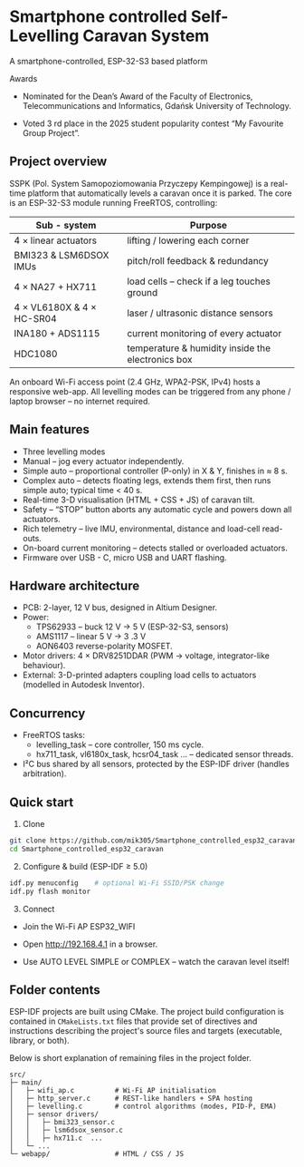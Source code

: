 # Smartphone controlled Self-Levelling Caravan System

A smartphone-controlled, ESP-32-S3 based platform

Awards

- Nominated for the Dean’s Award of the Faculty of Electronics, Telecommunications and Informatics, Gdańsk University of Technology.

- Voted 3 rd place in the 2025 student popularity contest “My Favourite Group Project”.

## Project overview
SSPK (Pol. System Samopoziomowania Przyczepy Kempingowej) is a real-time platform that
automatically levels a caravan once it is parked.
The core is an ESP-32-S3 module running FreeRTOS, controlling:

| Sub - system	           | Purpose|
| ------ | ----------- |
| 4 × linear actuators	| lifting / lowering each corner|
| BMI323 & LSM6DSOX IMUs| pitch/roll feedback & redundancy|
| 4 × NA27 + HX711	| load cells – check if a leg touches ground|
| 4 × VL6180X & 4 × HC-SR04| laser / ultrasonic distance sensors |
| INA180 + ADS1115	| current monitoring of every actuator|
| HDC1080	| temperature & humidity inside the electronics box|

An onboard Wi-Fi access point (2.4 GHz, WPA2-PSK, IPv4) hosts a responsive web-app.
All levelling modes can be triggered from any phone / laptop browser – no internet required.

## Main features
- Three levelling modes
- Manual – jog every actuator independently.
- Simple auto – proportional controller (P-only) in X & Y, finishes in ≈ 8 s.
- Complex auto – detects floating legs, extends them first, then runs simple auto; typical time < 40 s.
- Real-time 3-D visualisation (HTML + CSS + JS) of caravan tilt.
- Safety – “STOP” button aborts any automatic cycle and powers down all actuators.
- Rich telemetry – live IMU, environmental, distance and load-cell read-outs.
- On-board current monitoring – detects stalled or overloaded actuators.
- Firmware over USB - C, micro USB and UART flashing.

## Hardware architecture
- PCB: 2-layer, 12 V bus, designed in Altium Designer.
- Power:
  + TPS62933 – buck 12 V → 5 V (ESP-32-S3, sensors)
  + AMS1117 – linear 5 V → 3 .3 V
  + AON6403 reverse-polarity MOSFET.
- Motor drivers: 4 × DRV8251DDAR (PWM → voltage, integrator-like behaviour).
- External: 3-D-printed adapters coupling load cells to actuators (modelled in Autodesk Inventor).

## Concurrency
- FreeRTOS tasks:
  - levelling_task – core controller, 150 ms cycle.
  - hx711_task, vl6180x_task, hcsr04_task … – dedicated sensor threads.
- I²C bus shared by all sensors, protected by the ESP-IDF driver (handles arbitration).

## Quick start 
1. Clone
````bash
git clone https://github.com/mik305/Smartphone_controlled_esp32_caravan
cd Smartphone_controlled_esp32_caravan
````
2. Configure & build (ESP-IDF ≥ 5.0)

````bash
idf.py menuconfig    # optional Wi-Fi SSID/PSK change
idf.py flash monitor
````
3. Connect

- Join the Wi-Fi AP ESP32_WIFI

- Open http://192.168.4.1 in a browser.

- Use AUTO LEVEL SIMPLE or COMPLEX – watch the caravan level itself!


## Folder contents

ESP-IDF projects are built using CMake. The project build configuration is contained in `CMakeLists.txt`
files that provide set of directives and instructions describing the project's source files and targets
(executable, library, or both). 

Below is short explanation of remaining files in the project folder.

```
src/
├─ main/
│   ├─ wifi_ap.c          # Wi-Fi AP initialisation
│   ├─ http_server.c      # REST-like handlers + SPA hosting
│   ├─ levelling.c        # control algorithms (modes, PID-P, EMA)
│   ├─ sensor drivers/
│   │   ├─ bmi323_sensor.c
│   │   ├─ lsm6dsox_sensor.c
│   │   ├─ hx711.c  ...
│   └─ ...
└─ webapp/                # HTML / CSS / JS
```

